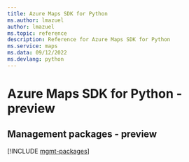 ```yaml
---
title: Azure Maps SDK for Python
ms.author: lmazuel
author: lmazuel
ms.topic: reference
description: Reference for Azure Maps SDK for Python
ms.service: maps
ms.data: 09/12/2022
ms.devlang: python
---
```

# Azure Maps SDK for Python - preview

## Management packages - preview
[!INCLUDE [mgmt-packages](maps-mgmt-index.md)]
